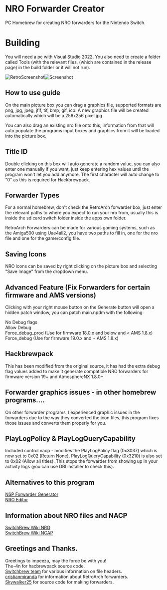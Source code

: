 # NRO Forwarder Creator
PC Homebrew for creating NRO forwarders for the Nintendo Switch.

# Building
You will need a pc with Visual Studio 2022. You also need to create a folder called Tools (with the relevant files, (which are contained in the release page) in the build folder or it will not run).

![RetroScreenshot](https://i.imgur.com/52U3biY.png)![Screenshot](https://i.imgur.com/pymJncf.png)

## How to use guide
On the main picture box you can drag a graphics file, supported formats are png, jpg, jpeg, jfif, tif, bmp, gif, ico.
A new graphics file will be created automatically which will be a 256x256 pixel jpg.

You can also drag an existing nro file onto this, information from that will auto populate the programs input boxes
and graphics from it will be loaded into the picture box.

## Title ID
Double clicking on this box will auto generate a random value, you can also enter one manually if you want,
just keep entering hex values until the program won't let you add anymore. The first character will auto change
to "0" as this is required for Hackbrewpack.

## Forwarder Types
For a normal homebrew, don't check the RetroArch forwarder box, just enter the relevant paths to where you
expect to run your nro from, usually this is inside the sd card switch folder inside the apps own folder.

RetroArch Forwarders can be made for various gaming systems, such as the Amiga500 using Uae4all2, you have two
paths to fill in, one for the nro file and one for the game/config file.

## Saving Icons
NRO icons can be saved by right clicking on the picture box and selecting "Save Image" from the dropdown menu.

## Advanced Feature (Fix Forwarders for certain firmware and AMS versions)
Clicking with your right mouse button on the Generate button will open a hidden patch window, you can patch main.npdm with the following:

No Debug flags  
Allow Debug  
Force_debug_prod (Use for firmware 18.0.x and below and < AMS 1.8.x)  
Force_debug (Use for firmware 19.0.x and + AMS 1.8.x)  

## Hackbrewpack
This has been modified from the original source, it has had the extra debug flag values added to make it generate compatible
NRO forwarders for firmware version 19+ and AtmosphereNX 1.8.0+

## Forwarder graphics issues - in other homebrew programs....
On other forwarder programs, I experienced graphic issues in the forwarders due to the way they converted the icon files, this
program fixes those issues and converts them properly for you.

## PlayLogPolicy & PlayLogQueryCapability
Included control.nacp - modifies the PlayLogPolicy flag (0x3037) which is now set to 0x02 (Return None).
PlayLogQueryCapability (0x3210) is also set to 0x02 (Allow all titles). This stops the forwarder from showing up in your
activity logs (you can use DBI installer to check this).

## Alternatives to this program
[NSP Forwarder Generator](https://nsp-forwarder-git-fork-masagrator-main-tootallteam.vercel.app/)  
[NRO Editor](https://nro-editor-git-fork-masagrator-main-tootallteam.vercel.app/)

## Information about NRO files and NACP
[SwitchBrew Wiki NRO](https://switchbrew.org/wiki/NRO)  
[SwitchBrew Wiki NCAP](https://switchbrew.org/wiki/NACP)

## Greetings and Thanks.
Greetings to impeeza, may the force be with you!  
The-4n for hacbrewpack source code.  
[Switchbrew team](https://switchbrew.org/wiki/Main_Page) for various information on file headers.  
[cristianmiranda](https://github.com/cristianmiranda/RetroArchROMForwarder) for information about RetroArch forwarders.  
[Skywalker25](https://github.com/Skywalker25/Forwarder-Mod) for source code for making forwarders.